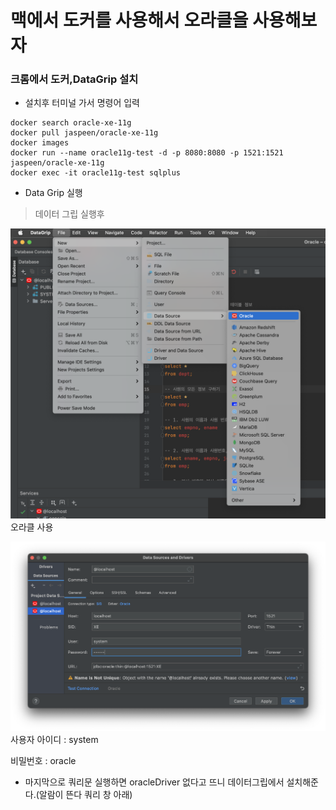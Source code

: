# 맥에서 도커를 사용해서 오라클을 사용해보자
### 크롬에서 도커,DataGrip 설치
- 설치후 터미널 가서 명령어 입력
```
docker search oracle-xe-11g
docker pull jaspeen/oracle-xe-11g
docker images
docker run --name oracle11g-test -d -p 8080:8080 -p 1521:1521 jaspeen/oracle-xe-11g
docker exec -it oracle11g-test sqlplus
```
- Data Grip 실행

> 데이터 그립 실행후 

![1.png](../images/1.png)오라클 사용

![2.png](../images/2.png)
사용자 아이디 : system

비밀번호 : oracle

- 마지막으로 쿼리문 실행하면 oracleDriver 없다고 뜨니 데이터그립에서 설치해준다.(알람이 뜬다 쿼리 창 아래)